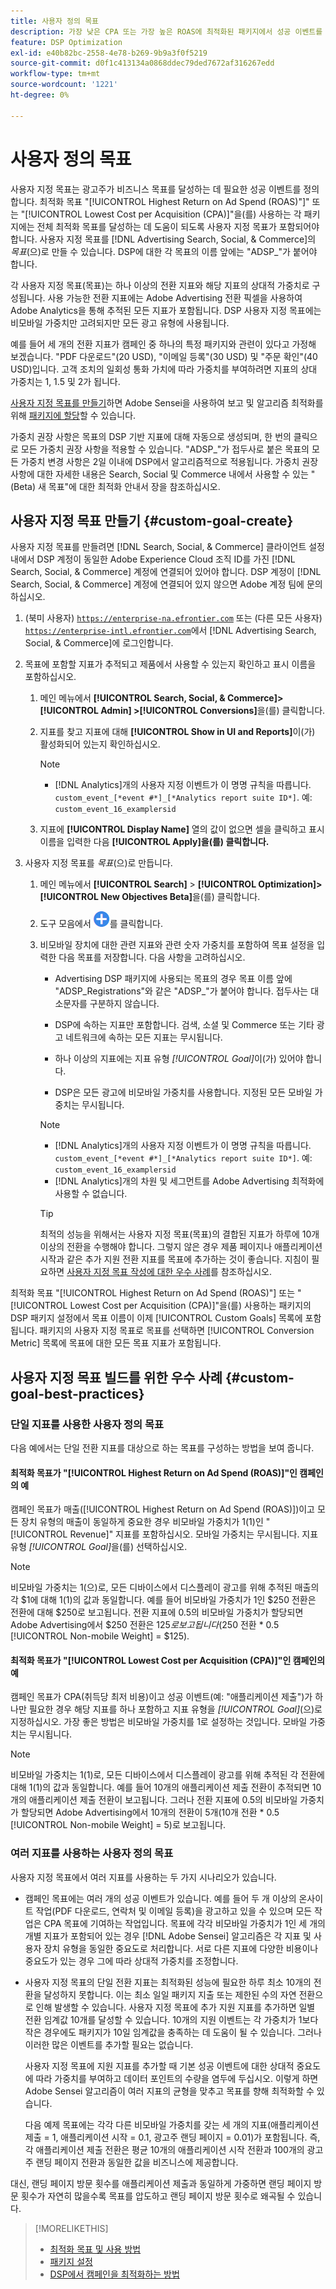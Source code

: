 ```yaml
---
title: 사용자 정의 목표
description: 가장 낮은 CPA 또는 가장 높은 ROAS에 최적화된 패키지에서 성공 이벤트를 정의하는 사용자 정의 목표에 대해 알아봅니다.
feature: DSP Optimization
exl-id: e40b82bc-2558-4e78-b269-9b9a3f0f5219
source-git-commit: d0f1c413134a0868ddec79ded7672af316267edd
workflow-type: tm+mt
source-wordcount: '1221'
ht-degree: 0%

---
```


# 사용자 정의 목표

사용자 지정 목표는 광고주가 비즈니스 목표를 달성하는 데 필요한 성공 이벤트를 정의합니다. 최적화 목표 &quot;[!UICONTROL Highest Return on Ad Spend (ROAS)"]&quot; 또는 &quot;[!UICONTROL Lowest Cost per Acquisition (CPA)]&quot;을(를) 사용하는 각 패키지에는 전체 최적화 목표를 달성하는 데 도움이 되도록 사용자 지정 목표가 포함되어야 합니다. 사용자 지정 목표를 [!DNL Advertising Search, Social, & Commerce]의 *목표*(으)로 만들 수 있습니다. DSP에 대한 각 목표의 이름 앞에는 &quot;ADSP_&quot;가 붙어야 합니다.

<!-- update image or omit it

![custom goals](/help/dsp/assets/objective-goals.png)
 -->

각 사용자 지정 목표(목표)는 하나 이상의 전환 지표와 해당 지표의 상대적 가중치로 구성됩니다. 사용 가능한 전환 지표에는 Adobe Advertising 전환 픽셀을 사용하여 Adobe Analytics을 통해 추적된 모든 지표가 포함됩니다. DSP 사용자 지정 목표에는 비모바일 가중치만 고려되지만 모든 광고 유형에 사용됩니다.

예를 들어 세 개의 전환 지표가 캠페인 중 하나의 특정 패키지와 관련이 있다고 가정해 보겠습니다. &quot;PDF 다운로드&quot;(20 USD), &quot;이메일 등록&quot;(30 USD) 및 &quot;주문 확인&quot;(40 USD)입니다. 고객 조치의 일회성 통화 가치에 따라 가중치를 부여하려면 지표의 상대 가중치는 1, 1.5 및 2가 됩니다.

[사용자 지정 목표를 만들기](#custom-goal-create)하면 Adobe Sensei을 사용하여 보고 및 알고리즘 최적화를 위해 [패키지에 할당](/help/dsp/campaign-management/packages/package-settings.md)할 수 있습니다.

가중치 권장 사항은 목표의 DSP 기반 지표에 대해 자동으로 생성되며, 한 번의 클릭으로 모든 가중치 권장 사항을 적용할 수 있습니다. &quot;ADSP_&quot;가 접두사로 붙은 목표의 모든 가중치 변경 사항은 2일 이내에 DSP에서 알고리즘적으로 적용됩니다. 가중치 권장 사항에 대한 자세한 내용은 Search, Social 및 Commerce 내에서 사용할 수 있는 &quot;(Beta) 새 목표&quot;에 대한 최적화 안내서 장을 참조하십시오.

## 사용자 지정 목표 만들기 {#custom-goal-create}

사용자 지정 목표를 만들려면 [!DNL Search, Social, & Commerce] 클라이언트 설정 내에서 DSP 계정이 동일한 Adobe Experience Cloud 조직 ID를 가진 [!DNL Search, Social, & Commerce] 계정에 연결되어 있어야 합니다. DSP 계정이 [!DNL Search, Social, & Commerce] 계정에 연결되어 있지 않으면 Adobe 계정 팀에 문의하십시오.

1. (북미 사용자) [`https://enterprise-na.efrontier.com`](https://enterprise-na.efrontier.com) 또는 (다른 모든 사용자) [`https://enterprise-intl.efrontier.com`](https://enterprise-intl.efrontier.com)에서 [!DNL Advertising Search, Social, & Commerce]에 로그인합니다.

1. 목표에 포함할 지표가 추적되고 제품에서 사용할 수 있는지 확인하고 표시 이름을 포함하십시오.

   1. 메인 메뉴에서 **[!UICONTROL Search, Social, & Commerce]> [!UICONTROL Admin] >[!UICONTROL Conversions]**&#x200B;을(를) 클릭합니다.

   1. 지표를 찾고 지표에 대해 **[!UICONTROL Show in UI and Reports]**&#x200B;이(가) 활성화되어 있는지 확인하십시오.

      >[!NOTE]
      >
      >* [!DNL Analytics]개의 사용자 지정 이벤트가 이 명명 규칙을 따릅니다. `custom_event_[*event #*]_[*Analytics report suite ID*]`. 예: `custom_event_16_examplersid`

   1. 지표에 **[!UICONTROL Display Name]** 열의 값이 없으면 셀을 클릭하고 표시 이름을 입력한 다음 **[!UICONTROL Apply]을(를) 클릭합니다.**

1. 사용자 지정 목표를 *목표*(으)로 만듭니다.

   1. 메인 메뉴에서 **[!UICONTROL Search]** > **[!UICONTROL Optimization]>[!UICONTROL New Objectives Beta]**&#x200B;을(를) 클릭합니다.

   1. 도구 모음에서 ![만들기](/help/dsp/assets/create-search-ui.png "만들기")를 클릭합니다.

   1. 비모바일 장치에 대한 관련 지표와 관련 숫자 가중치를 포함하여 목표 설정을 입력한 다음 목표를 저장합니다. 다음 사항을 고려하십시오.

      * Advertising DSP 패키지에 사용되는 목표의 경우 목표 이름 앞에 &quot;ADSP_Registrations&quot;와 같은 &quot;ADSP_&quot;가 붙어야 합니다. 접두사는 대소문자를 구분하지 않습니다.

      * DSP에 속하는 지표만 포함합니다. 검색, 소셜 및 Commerce 또는 기타 광고 네트워크에 속하는 모든 지표는 무시됩니다.

      * 하나 이상의 지표에는 지표 유형 *[!UICONTROL Goal]*&#x200B;이(가) 있어야 합니다.

      * DSP은 모든 광고에 비모바일 가중치를 사용합니다. 지정된 모든 모바일 가중치는 무시됩니다.

      >[!NOTE]
      >
      >* [!DNL Analytics]개의 사용자 지정 이벤트가 이 명명 규칙을 따릅니다. `custom_event_[*event #*]_[*Analytics report suite ID*]`. 예: `custom_event_16_examplersid`
      >* [!DNL Analytics]개의 차원 및 세그먼트를 Adobe Advertising 최적화에 사용할 수 없습니다.

      >[!TIP]
      >
      >최적의 성능을 위해서는 사용자 지정 목표(목표)의 결합된 지표가 하루에 10개 이상의 전환을 수행해야 합니다. 그렇지 않은 경우 제품 페이지나 애플리케이션 시작과 같은 추가 지원 전환 지표를 목표에 추가하는 것이 좋습니다. 지침이 필요하면 [사용자 지정 목표 작성에 대한 우수 사례](#custom-goal-best-practices)를 참조하십시오.

최적화 목표 &quot;[!UICONTROL Highest Return on Ad Spend (ROAS)"] 또는 &quot;[!UICONTROL Lowest Cost per Acquisition (CPA)]&quot;을(를) 사용하는 패키지의 DSP 패키지 설정에서 목표 이름이 이제 [!UICONTROL Custom Goals] 목록에 포함됩니다. 패키지의 사용자 지정 목표로 목표를 선택하면 [!UICONTROL Conversion Metric] 목록에 목표에 대한 모든 목표 지표가 포함됩니다.

## 사용자 지정 목표 빌드를 위한 우수 사례 {#custom-goal-best-practices}

### 단일 지표를 사용한 사용자 정의 목표

다음 예에서는 단일 전환 지표를 대상으로 하는 목표를 구성하는 방법을 보여 줍니다.

#### 최적화 목표가 &quot;[!UICONTROL Highest Return on Ad Spend (ROAS)]&quot;인 캠페인의 예

캠페인 목표가 매출([!UICONTROL Highest Return on Ad Spend (ROAS)])이고 모든 장치 유형의 매출이 동일하게 중요한 경우 비모바일 가중치가 1(1)인 &quot;[!UICONTROL Revenue]&quot; 지표를 포함하십시오. 모바일 가중치는 무시됩니다. 지표 유형 *[!UICONTROL Goal]*&#x200B;을(를) 선택하십시오.

<!-- update image or delete 

![example of a ROAS custom goal with a single conversion metric](/help/dsp/assets/custom-goal-roas.png)

-->

>[!NOTE]
>
> 비모바일 가중치는 1(으)로, 모든 디바이스에서 디스플레이 광고를 위해 추적된 매출의 각 $1에 대해 1(1)의 값과 동일합니다. 예를 들어 비모바일 가중치가 1인 $250 전환은 전환에 대해 $250로 보고됩니다. 전환 지표에 0.5의 비모바일 가중치가 할당되면 Adobe Advertising에서 $250 전환은 $125로 보고됩니다($250 전환 * 0.5 [!UICONTROL Non-mobile Weight] = $125).

#### 최적화 목표가 &quot;[!UICONTROL Lowest Cost per Acquisition (CPA)]&quot;인 캠페인의 예

캠페인 목표가 CPA(취득당 최저 비용)이고 성공 이벤트(예: &quot;애플리케이션 제출&quot;)가 하나만 필요한 경우 해당 지표를 하나 포함하고 지표 유형을 *[!UICONTROL Goal]*(으)로 지정하십시오. 가장 좋은 방법은 비모바일 가중치를 1로 설정하는 것입니다. 모바일 가중치는 무시됩니다.

<!-- update image or delete 

![example of a CPA custom goal with a single conversion metric](/help/dsp/assets/custom-goal-roas.png)

-->

>[!NOTE]
>
> 비모바일 가중치는 1(1)로, 모든 디바이스에서 디스플레이 광고를 위해 추적된 각 전환에 대해 1(1)의 값과 동일합니다. 예를 들어 10개의 애플리케이션 제출 전환이 추적되면 10개의 애플리케이션 제출 전환이 보고됩니다. 그러나 전환 지표에 0.5의 비모바일 가중치가 할당되면 Adobe Advertising에서 10개의 전환이 5개(10개 전환 * 0.5 [!UICONTROL Non-mobile Weight] = 5)로 보고됩니다.

### 여러 지표를 사용하는 사용자 정의 목표

사용자 지정 목표에서 여러 지표를 사용하는 두 가지 시나리오가 있습니다.

* 캠페인 목표에는 여러 개의 성공 이벤트가 있습니다. 예를 들어 두 개 이상의 온사이트 작업(PDF 다운로드, 연락처 및 이메일 등록)을 광고하고 있을 수 있으며 모든 작업은 CPA 목표에 기여하는 작업입니다. 목표에 각각 비모바일 가중치가 1인 세 개의 개별 지표가 포함되어 있는 경우 [!DNL Adobe Sensei] 알고리즘은 각 지표 및 사용자 장치 유형을 동일한 중요도로 처리합니다. 서로 다른 지표에 다양한 비용이나 중요도가 있는 경우 그에 따라 상대적 가중치를 조정합니다.

<!-- update image or delete it and adjust the wording above

   ![example of a custom goal with multiple metrics](/help/dsp/assets/custom-goal-multiple-properties.png)

-->

* 사용자 지정 목표의 단일 전환 지표는 최적화된 성능에 필요한 하루 최소 10개의 전환을 달성하지 못합니다. 이는 최소 일일 패키지 지출 또는 제한된 수의 자연 전환으로 인해 발생할 수 있습니다. 사용자 지정 목표에 추가 지원 지표를 추가하면 일별 전환 임계값 10개를 달성할 수 있습니다. 10개의 지원 이벤트는 각 가중치가 1보다 작은 경우에도 패키지가 10일 임계값을 충족하는 데 도움이 될 수 있습니다. 그러나 이러한 많은 이벤트를 추가할 필요는 없습니다.

  사용자 지정 목표에 지원 지표를 추가할 때 기본 성공 이벤트에 대한 상대적 중요도에 따라 가중치를 부여하고 데이터 포인트의 수량을 염두에 두십시오. 이렇게 하면 Adobe Sensei 알고리즘이 여러 지표의 균형을 맞추고 목표를 향해 최적화할 수 있습니다.

  다음 예제 목표에는 각각 다른 비모바일 가중치를 갖는 세 개의 지표(애플리케이션 제출 = 1, 애플리케이션 시작 = 0.1, 광고주 랜딩 페이지 = 0.01)가 포함됩니다. 즉, 각 애플리케이션 제출 전환은 평균 10개의 애플리케이션 시작 전환과 100개의 광고주 랜딩 페이지 전환과 동일한 값을 비즈니스에 제공합니다.

<!-- update image or delete it and adjust the wording above

   ![example of a custom goal with multiple metrics](/help/dsp/assets/custom-goal-multiple-properties2.png)

-->

대신, 랜딩 페이지 방문 횟수를 애플리케이션 제출과 동일하게 가중하면 랜딩 페이지 방문 횟수가 자연히 많을수록 목표를 압도하고 랜딩 페이지 방문 횟수로 왜곡될 수 있습니다.<!--reword-->

>[!MORELIKETHIS]
>
>* [최적화 목표 및 사용 방법](optimization-goals.md)
>* [패키지 설정](/help/dsp/campaign-management/packages/package-settings.md)
> * [DSP에서 캠페인을 최적화하는 방법](optimization-how-dsp-optimizes-campaigns.md)
